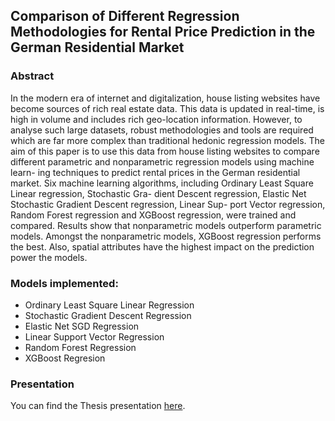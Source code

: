 ## Comparison of Different Regression Methodologies for Rental Price Prediction in the German Residential Market

### Abstract
In the modern era of internet and digitalization, house listing websites have become
sources of rich real estate data. This data is updated in real-time, is high in volume and
includes rich geo-location information. However, to analyse such large datasets, robust
methodologies and tools are required which are far more complex than traditional hedonic
regression models. The aim of this paper is to use this data from house listing websites to
compare different parametric and nonparametric regression models using machine learn-
ing techniques to predict rental prices in the German residential market. Six machine
learning algorithms, including Ordinary Least Square Linear regression, Stochastic Gra-
dient Descent regression, Elastic Net Stochastic Gradient Descent regression, Linear Sup-
port Vector regression, Random Forest regression and XGBoost regression, were trained
and compared. Results show that nonparametric models outperform parametric models.
Amongst the nonparametric models, XGBoost regression performs the best. Also, spatial
attributes have the highest impact on the prediction power the models.

### Models implemented:
- Ordinary Least Square Linear Regression
- Stochastic Gradient Descent Regression
- Elastic Net SGD Regression
- Linear Support Vector Regression
- Random Forest Regression
- XGBoost Regresion

### Presentation

You can find the Thesis presentation [here](https://drive.google.com/file/d/1tsXn3CrYMkP5tWAhnaMeomXgF6ip3LqD/view?usp=sharing).
